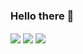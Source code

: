 ### Hello there 👋
<img align="center" src="https://media.giphy.com/media/xTiIzJSKB4l7xTouE8/giphy.gif" />
<img align="center" src="https://github-readme-stats.vercel.app/api?username=SPLEEN96&count_private=true&hide=contribs,issues,prs&show_icons=true&theme=kacho_ga)"/>
<img align="center" src="https://github-readme-stats.vercel.app/api/top-langs/?username=SPLEEN96&exclude_repo=github-readme-stats)](https://github.com/anuraghazra/github-readme-stats&layout=compact&theme=kacho_ga)"/>

<!--
**SPLEEN96/SPLEEN96** is a ✨ _special_ ✨ repository because its `README.md` (this file) appears on your GitHub profile.

Here are some ideas to get you started:

- 🔭 I’m currently working on ...
- 🌱 I’m currently learning ...
- 👯 I’m looking to collaborate on ...
- 🤔 I’m looking for help with ...
- 💬 Ask me about ...
- 📫 How to reach me: ...
- 😄 Pronouns: ...
- ⚡ Fun fact: ...
-->
